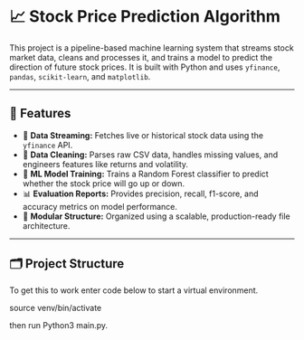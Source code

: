 # 📈 Stock Price Prediction Algorithm

This project is a pipeline-based machine learning system that streams stock market data, cleans and processes it, and trains a model to predict the direction of future stock prices. It is built with Python and uses `yfinance`, `pandas`, `scikit-learn`, and `matplotlib`.

---

## 🚀 Features

- 📡 **Data Streaming:** Fetches live or historical stock data using the `yfinance` API.
- 🧹 **Data Cleaning:** Parses raw CSV data, handles missing values, and engineers features like returns and volatility.
- 🧠 **ML Model Training:** Trains a Random Forest classifier to predict whether the stock price will go up or down.
- 📊 **Evaluation Reports:** Provides precision, recall, f1-score, and accuracy metrics on model performance.
- 📁 **Modular Structure:** Organized using a scalable, production-ready file architecture.

---

## 🗂️ Project Structure

To get this to work enter code below to start a virtual environment.

source venv/bin/activate

then run Python3 main.py. 
